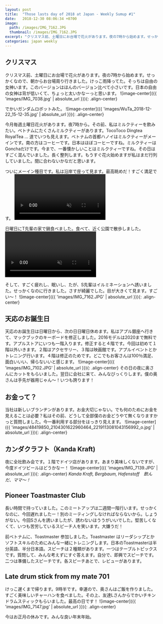 ```yaml
---
layout: post
title:  "Those lasts day of 2018 at Japan - Weekly Sumup #1"
date:   2018-12-30 08:06:34 +0700
image:
  path: /images/IMG_7162.JPG
  thumbnail: /images/IMG_7162.JPG
excerpt: "クリスマス前、土曜日にお台場で花火があります。夜の7時から始めます。せっかくなので、朝からお台場周り行きました。けっこ雨降ってた。そっちは自由の女神います。このバージョンはほんのバージョン比べて小さいです。日本の自由の女神は背が低いくて、ちょっと太いかなーっと思います。"
categories: japan weekly
---
```

## クリスマス
クリスマス前、土曜日にお台場で花火があります。夜の7時から始めます。せっかくなので、朝からお台場周り行きました。けっこ雨降ってた。そっちは自由の女神います。このバージョンはほんのバージョン比べて小さいです。日本の自由の女神は背が低いくて、ちょっと太いかなーっと思います。
![image-center]({{ 'images/IMG_7038.jpg' | absolute_url }}){: .align-center}

でかいガンダムロボットみた。
![image-center]({{ 'images/WuTa_2018-12-22_15-12-35.jpg' | absolute_url }}){: .align-center}

今月毎週土曜日花火があります。夜7時から。その前、私はミルクティーを飲みたい。ベトナムにたくさんミルクティーがあります。TocoToco Dingtea RoyalTea ... 道でいつも見えます。ベトナムの首都ハノイはミルクティーがメーインです。南の方はコーヒーです。日本はほぼコーヒーですね。ミルクティーはGonchaだけです。今まで、一番懐かしいことはミルクティーですね。その日はすごく混んでいました。長く整列します。もうすぐ花火始めますが私はまだ行列していました。間に合わないかなだと思います。

ついにメーイン種目です。私は沿岸で座って見ます。最高眺めだ！すごく満足です。
<video muted autoplay controls>
    <source src="images/XiaoYing_Video_1545494926489.mp4/myvideo.mp4" type="video/mp4">
</video>

日曜日にT先輩の家で鍋食べました。食べて、近く公園で散歩しました。
<video muted autoplay controls>
    <source src="images/IMG_7042.MOV" type="video/mp4">
</video>

そして、すごく疲れし、眠いし、たが、S先輩はイルミネーションへ誘いました。せっかくなのに行きました。さすが綺麗でした。目が大きくて見ます。すごい〜！
![image-center]({{ 'images/IMG_7162.JPG' | absolute_url }}){: .align-center}

## 天応のお誕生日
天応のお誕生日は日曜日から、次の日日曜日休めます。私はアプル銀座へ行きて、マックブックのキーボードを修正しました。2016モデルは2020まで無料です。アプルストアにいつも一階入ります。修正すると４階です。今回は初めて１階以外いきます。２階はアクセサリー、３階は映画館です。アプルイベントとかトレニング行います。４階は修正のためです。どこでもお客さんは100％満足、面白いいい、帰らないいと感じます。
![image-center]({{ 'images/IMG_7102.JPG' | absolute_url }}){: .align-center}
その日の夜に奥さんにカットをもらいました。翌日に会社に来て、みんなびっくりします。僕の奥さんは手先が器用じゃん〜！いつも誇ります！

## お金って？
当社は新しいブランヂンがあります。お金大切じゃない。でも何のためにお金を見えることは必要？私はその前、どうして全部僕のお金どうやて無くなりますかっと質問しました。今一番利用する部分をはっきり見えます。
![image-center]({{ 'images/48419850_2104301622960464_2219113081043156992_o.jpg' | absolute_url }}){: .align-center}

## カンダクラフト（Kanda Kraft)
夜に全社飲み会です。１階でドイツ店があります。あまり美味しくないですが、今度ドイツビールはどうかなー！
![image-center]({{ 'images/IMG_7139.JPG' | absolute_url }}){: .align-center}
*Kanda Kraft, Bergbaum, Hafenstoff　飲んだ、ママ〜！*

## Pioneer Toastmaster Club
長い時間で持っていました。このミートアップは二週間一階行います。せっかくなのに、今回遅れましたー！別のミーティングしなければならないから。しょうがない。今回Sさんを誘いましたが、誘わないほううがいいでした。堅苦しくなくて、いつも苦労しているスピーチ人を笑います。大嫌うだ！

前ベトナムに、Toastmaster 参加しました。Toastmaster はリーダシップとかソフトスキルのためにみんな一緒にトレニングします。日本のToastmasterは半分英語、半分日本語。スピーチは２種類があります。一つはテーブルトピックスです。質問して、みんな考えずにすぐ答えます。自分で、即興でスピーチです。二つは準備したスピーチです。各スピーチあとで、レビューがあります。

## Late drum stick from my mate 701
けっこ遅くまで帰ります。9時半です。幸運ので、奥さんはご飯を作りました。すごく美味しいチャーハンを食べました。その上、友達Lさんからでかいチキンドラムスティックもらいました。最高の日です！
![image-center]({{ 'images/IMG_7147.jpg' | absolute_url }}){: .align-center}

今はお正月の休みです。みんな良い年末年始。
